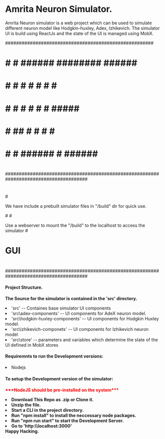 <h1>Amrita Neuron Simulator.</h1>

<p>Amrita Neuron simulator is a web project which can be used to simulate
different neuron model like Hodgkin-huxley, Adex, Izhikevich. The simulator
UI is build using ReactJs and the state of the UI is managed using MobX.</p>


######################################################
#													#
#		#    #  ######  ########    ######			#
#		# #  #  #    #      #       #               #
#		#  # #  #    #      #       #####           #
#		#	##	#	 #		#		#				#			
#		#	 #  ###### 		#		######			#									
#													#							
######################################################################################
#																					 #
#<p>We have include a prebuilt simulator files in "/build" dir for quick use.</p>    #
#<p> Use a webserver to mount the "/build" to the localhost to access the simulator  #
# GUI<p>                                                                             #
#																					 #
######################################################################################




 <h4>Project Structure.</h4>

 <p style="font-weight: bold;">The Source for the simulator is contained in the 'src' directory.<p>
 <li>'src'                               -- Containes base simulator UI components</li>
 <li>'src\adex-components'               -- UI components for AdeX neuron model.</li>
 <li>'src\hodgkin-huxley-components'     -- UI components for Hodgkin Huxley model.</li>
 <li>'src\izhikevich-componets'          -- UI components for Izhikevich neuron model</li>
 <li>'src\store'                         -- parameters and variables which determine the state of the UI defined in MobX stores</li>






<h4>Requiremnts to run the Development versions:</h4>

<li>Nodejs</li>



<h4>To setup the Development version of the simulator:<h4>

<p style="color:red;">***NodeJS should be pre-installed on the system***<p>

<li>Download This Repo as .zip or Clone it.</li>
<li>Unzip the file.</li>
<li>Start a CLI in the project directory.</li>
<li>Run "npm install" to install the neccessary node packages.</li>
<li>Run "npm run start" to start the Development Server.</li>
<li>Go to 'http:\\localhost:3000'</li>
Happy Hacking.








